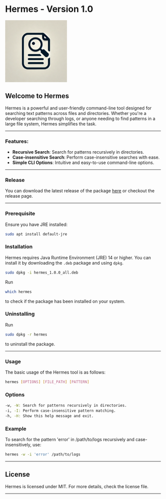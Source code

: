 # Hermes - Version 1.0

<img src="https://github.com/Pragyanshu-rai/static/blob/master/hermes/hermes_icon.png" alt="Hermes Logo" width="200" height="200">

## Welcome to Hermes

Hermes is a powerful and user-friendly command-line tool designed for searching text patterns across files and directories. Whether you're a developer searching through logs, or anyone needing to find patterns in a large file system, Hermes simplifies the task.

---

### Features:

- **Recursive Search**: Search for patterns recursively in directories.
- **Case-insensitive Search**: Perform case-insensitive searches with ease.
- **Simple CLI Options**: Intuitive and easy-to-use command-line options.

---

### Release 

You can download the latest release of the package [here](https://github.com/Pragyanshu-rai/hermes_cli/releases/tag/v1.0.0) or checkout the release page.

---

### Prerequisite

Ensure you have JRE installed:

```bash
sudo apt install default-jre
```

### Installation

Hermes requires Java Runtime Environment (JRE) 14 or higher. You can install it by downloading the `.deb` package and using `dpkg`.

```bash
sudo dpkg -i hermes_1.0.0_all.deb
```

Run
```bash
which hermes
```
to check if the package has been installed on your system.

### Uninstalling

Run 
```bash
sudo dpkg -r hermes
```
to uninstall the package.

---

### Usage

The basic usage of the Hermes tool is as follows:
``` bash
hermes [OPTIONS] [FILE_PATH] [PATTERN]
```

### Options
```bash
-w, -W: Search for patterns recursively in directories.
-i, -I: Perform case-insensitive pattern matching.
-h, -H: Show this help message and exit.
```

### Example

To search for the pattern 'error' in /path/to/logs recursively and case-insensitively, use:

```bash
hermes -w -i 'error' /path/to/logs
```
---

## License

Hermes is licensed under MIT. For more details, check the license file.

***